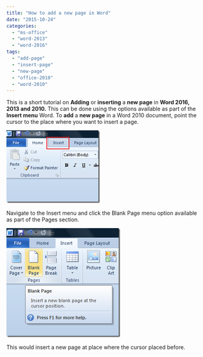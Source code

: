 ```yaml
---
title: "How to add a new page in Word"
date: "2015-10-24"
categories: 
  - "ms-office"
  - "word-2013"
  - "word-2016"
tags: 
  - "add-page"
  - "insert-page"
  - "new-page"
  - "office-2010"
  - "word-2010"
---
```


This is a short tutorial on **Adding** or **inserting** a **new page** in **Word 2016, 2013 and 2010.** This can be done using the options available as part of the **Insert menu** Word. To **add** a **new page** in a Word 2010 document, point the cursor to the place where you want to insert a page.

[![image](/assets/images/image_thumb74.png "image")](http://blogmines.com/blog/wp-content/uploads/2011/01/image74.png)

Navigate to the Insert menu and click the Blank Page menu option available as part of the Pages section.

[![image](/assets/images/image_thumb75.png "image")](http://blogmines.com/blog/wp-content/uploads/2011/01/image75.png)

This would insert a new page at place where the cursor placed before.
